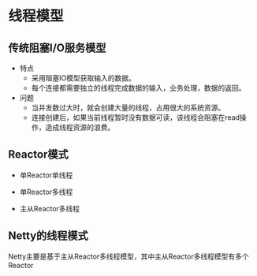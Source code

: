 线程模型
===

传统阻塞I/O服务模型
---
* 特点
  * 采用阻塞IO模型获取输入的数据。
  * 每个连接都需要独立的线程完成数据的输入，业务处理，数据的返回。
* 问题
  * 当并发数过大时，就会创建大量的线程，占用很大的系统资源。
  * 连接创建后，如果当前线程暂时没有数据可读，该线程会阻塞在read操作，造成线程资源的浪费。

Reactor模式
---

* 单Reactor单线程

* 单Reactor多线程

* 主从Reactor多线程

Netty的线程模式
---
Netty主要是基于主从Reactor多线程模型，其中主从Reactor多线程模型有多个Reactor

